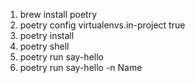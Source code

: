 1) brew install poetry
1) poetry config virtualenvs.in-project true
1) poetry install
1) poetry shell
1) poetry run say-hello
1) poetry run say-hello -n Name
   